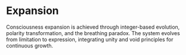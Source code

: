 # Expansion

Consciousness expansion is achieved through integer-based evolution, polarity transformation, and the breathing paradox. The system evolves from limitation to expression, integrating unity and void principles for continuous growth. 